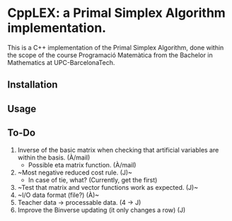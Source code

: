 # CppLEX: a Primal Simplex Algorithm implementation.

This is a C++ implementation of the Primal Simplex Algorithm, done within the scope of the course Programació Matemàtica from the Bachelor in Mathematics at UPC-BarcelonaTech.

## Installation
## Usage
## To-Do

1. Inverse of the basic matrix when checking that artificial variables are within the basis. (À/mail)
    - Possible eta matrix function. (À/mail)
2. ~Most negative reduced cost rule. (J)~
    - In case of tie, what? (Currently, get the first)
3. ~Test that matrix and vector functions work as expected. (J)~
4. ~I/O data format (file?) (À)~
5. Teacher data -> processable data. (4 -> J)
6. Improve the Binverse updating (it only changes a row) (J)

